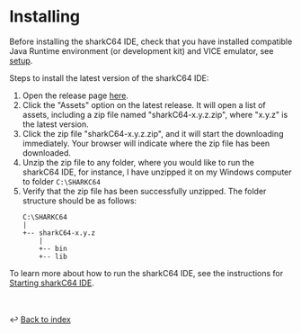 # Installing

Before installing the sharkC64 IDE, check that you have installed compatible Java Runtime
environment (or development kit) and VICE emulator, see [setup](setup.md).

Steps to install the latest version of the sharkC64 IDE:
1. Open the release page [here](https://github.com/mauno-j-ronkko/sharkC64/releases).
2. Click the "Assets" option on the latest release. It will open a list of assets,
   including a zip file named "sharkC64-x.y.z.zip", where "x.y.z" is the latest version.
3. Click the zip file "sharkC64-x.y.z.zip", and it will start the downloading immediately. 
   Your browser will indicate where the zip file has been downloaded.
4. Unzip the zip file to any folder, where you would like to run the sharkC64 IDE,
   for instance, I have unzipped it on my Windows computer to folder `C:\SHARKC64`
5. Verify that the zip file has been successfully unzipped. 
   The folder structure should be as follows:
   ```
   C:\SHARKC64
   |
   +-- sharkC64-x.y.z
       |
       +-- bin
       +-- lib
   ```

To learn more about how to run the sharkC64 IDE, see the instructions for [Starting sharkC64 IDE](../ide/starting.md).

<br /><br />
:leftwards_arrow_with_hook: [Back to index](../index.md)


